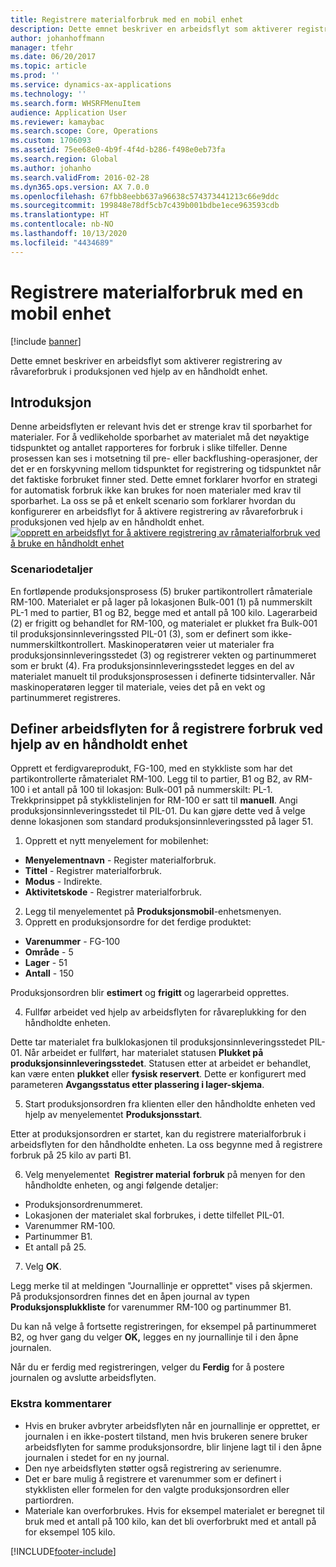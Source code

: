 ```yaml
---
title: Registrere materialforbruk med en mobil enhet
description: Dette emnet beskriver en arbeidsflyt som aktiverer registrering av råvareforbruk i produksjonen ved hjelp av en håndholdt enhet.
author: johanhoffmann
manager: tfehr
ms.date: 06/20/2017
ms.topic: article
ms.prod: ''
ms.service: dynamics-ax-applications
ms.technology: ''
ms.search.form: WHSRFMenuItem
audience: Application User
ms.reviewer: kamaybac
ms.search.scope: Core, Operations
ms.custom: 1706093
ms.assetid: 75ee68e0-4b9f-4f4d-b286-f498e0eb73fa
ms.search.region: Global
ms.author: johanho
ms.search.validFrom: 2016-02-28
ms.dyn365.ops.version: AX 7.0.0
ms.openlocfilehash: 67fbb8eebb637a96638c574373441213c66e9ddc
ms.sourcegitcommit: 199848e78df5cb7c439b001bdbe1ece963593cdb
ms.translationtype: HT
ms.contentlocale: nb-NO
ms.lasthandoff: 10/13/2020
ms.locfileid: "4434689"
---
```

# <a name="register-material-consumption-using-a-mobile-device"></a>Registrere materialforbruk med en mobil enhet

[!include [banner](../includes/banner.md)]

Dette emnet beskriver en arbeidsflyt som aktiverer registrering av råvareforbruk i produksjonen ved hjelp av en håndholdt enhet.

<a name="introduction"></a>Introduksjon
------------

Denne arbeidsflyten er relevant hvis det er strenge krav til sporbarhet for materialer. For å vedlikeholde sporbarhet av materialet må det nøyaktige tidspunktet og antallet rapporteres for forbruk i slike tilfeller. Denne prosessen kan ses i motsetning til pre- eller backflushing-operasjoner, der det er en forskyvning mellom tidspunktet for registrering og tidspunktet når det faktiske forbruket finner sted. Dette emnet forklarer hvorfor en strategi for automatisk forbruk ikke kan brukes for noen materialer med krav til sporbarhet. La oss se på et enkelt scenario som forklarer hvordan du konfigurerer en arbeidsflyt for å aktivere registrering av råvareforbruk i produksjonen ved hjelp av en håndholdt enhet. [![opprett en arbeidsflyt for å aktivere registrering av råmaterialforbruk ved å bruke en håndholdt enhet](./media/scenario3.png)](./media/scenario3.png)

### <a name="scenario-details"></a>Scenariodetaljer

En fortløpende produksjonsprosess (5) bruker partikontrollert råmateriale RM-100. Materialet er på lager på lokasjonen Bulk-001 (1) på nummerskilt PL-1 med to partier, B1 og B2, begge med et antall på 100 kilo. Lagerarbeid (2) er frigitt og behandlet for RM-100, og materialet er plukket fra Bulk-001 til produksjonsinnleveringssted PIL-01 (3), som er definert som ikke-nummerskiltkontrollert. Maskinoperatøren veier ut materialer fra produksjonsinnleveringsstedet (3) og registrerer vekten og partinummeret som er brukt (4). Fra produksjonsinnleveringsstedet legges en del av materialet manuelt til produksjonsprosessen i definerte tidsintervaller. Når maskinoperatøren legger til materiale, veies det på en vekt og partinummeret registreres.

## <a name="set-up-theworkflow-to-register-consumption-using-a-handheld-device"></a>Definer arbeidsflyten for å registrere forbruk ved hjelp av en håndholdt enhet
Opprett et ferdigvareprodukt, FG-100, med en stykkliste som har det partikontrollerte råmaterialet RM-100. Legg til to partier, B1 og B2, av RM-100 i et antall på 100 til lokasjon: Bulk-001 på nummerskilt: PL-1. Trekkprinsippet på stykklistelinjen for RM-100 er satt til **manuell**. Angi produksjonsinnleveringsstedet til PIL-01. Du kan gjøre dette ved å velge denne lokasjonen som standard produksjonsinnleveringssted på lager 51.

1.  Opprett et nytt menyelement for mobilenhet: 

-    **Menyelementnavn** - Register materialforbruk. 
-    **Tittel** - Registrer materialforbruk. 
-    **Modus** - Indirekte. 
-    **Aktivitetskode** - Registrer materialforbruk.

2.  Legg til menyelementet på **Produksjonsmobil**-enhetsmenyen.
3.  Opprett en produksjonsordre for det ferdige produktet: 

-    **Varenummer** - FG-100 
-    **Område** - 5 
-    **Lager** - 51 
-    **Antall** - 150

Produksjonsordren blir **estimert** og **frigitt** og lagerarbeid opprettes.

4.  Fullfør arbeidet ved hjelp av arbeidsflyten for råvareplukking for den håndholdte enheten.

Dette tar materialet fra bulklokasjonen til produksjonsinnleveringsstedet PIL-01. Når arbeidet er fullført, har materialet statusen **Plukket på produksjonsinnleveringsstedet**. Statusen etter at arbeidet er behandlet, kan være enten **plukket** eller **fysisk reservert**. Dette er konfigurert med parameteren **Avgangsstatus etter plassering i lager-skjema**.

5.  Start produksjonsordren fra klienten eller den håndholdte enheten ved hjelp av menyelementet **Produksjonsstart**.

Etter at produksjonsordren er startet, kan du registrere materialforbruk i arbeidsflyten for den håndholdte enheten. La oss begynne med å registrere forbruk på 25 kilo av parti B1.

6.  Velg menyelementet  **Registrer material** **forbruk** på menyen for den håndholdte enheten, og angi følgende detaljer: 

-    Produksjonsordrenummeret. 
-    Lokasjonen der materialet skal forbrukes, i dette tilfellet PIL-01. 
-    Varenummer RM-100. 
-    Partinummer B1. 
-    Et antall på 25.

7.  Velg **OK**.

Legg merke til at meldingen "Journallinje er opprettet" vises på skjermen. På produksjonsordren finnes det en åpen journal av typen **Produksjonsplukkliste** for varenummer RM-100 og partinummer B1. 

Du kan nå velge å fortsette registreringen, for eksempel på partinummeret B2, og hver gang du velger **OK,** legges en ny journallinje til i den åpne journalen. 

Når du er ferdig med registreringen, velger du **Ferdig** for å postere journalen og avslutte arbeidsflyten.

### <a name="additional-comments"></a>Ekstra kommentarer 

-   Hvis en bruker avbryter arbeidsflyten når en journallinje er opprettet, er journalen i en ikke-postert tilstand, men hvis brukeren senere bruker arbeidsflyten for samme produksjonsordre, blir linjene lagt til i den åpne journalen i stedet for en ny journal.
-   Den nye arbeidsflyten støtter også registrering av serienumre.
-   Det er bare mulig å registrere et varenummer som er definert i stykklisten eller formelen for den valgte produksjonsordren eller partiordren.
-   Materiale kan overforbrukes. Hvis for eksempel materialet er beregnet til bruk med et antall på 100 kilo, kan det bli overforbrukt med et antall på for eksempel 105 kilo.




[!INCLUDE[footer-include](../../includes/footer-banner.md)]